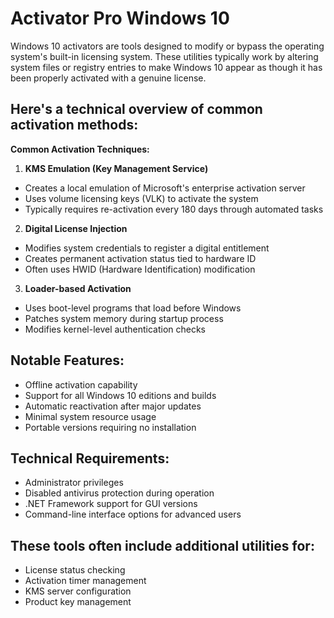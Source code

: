 # Activator Pro Windows 10 
Windows 10 activators are tools designed to modify or bypass the operating system's built-in licensing system. These utilities typically work by altering system files or registry entries to make Windows 10 appear as though it has been properly activated with a genuine license. 

## Here's a technical overview of common activation methods:

**Common Activation Techniques:**

1. **KMS Emulation (Key Management Service)**
- Creates a local emulation of Microsoft's enterprise activation server
- Uses volume licensing keys (VLK) to activate the system
- Typically requires re-activation every 180 days through automated tasks

2. **Digital License Injection**
- Modifies system credentials to register a digital entitlement
- Creates permanent activation status tied to hardware ID
- Often uses HWID (Hardware Identification) modification

3. **Loader-based Activation**
- Uses boot-level programs that load before Windows
- Patches system memory during startup process
- Modifies kernel-level authentication checks

## **Notable Features:**
- Offline activation capability
- Support for all Windows 10 editions and builds
- Automatic reactivation after major updates
- Minimal system resource usage
- Portable versions requiring no installation

## **Technical Requirements:**
- Administrator privileges
- Disabled antivirus protection during operation
- .NET Framework support for GUI versions
- Command-line interface options for advanced users

## These tools often include additional utilities for:
- License status checking
- Activation timer management
- KMS server configuration
- Product key management

